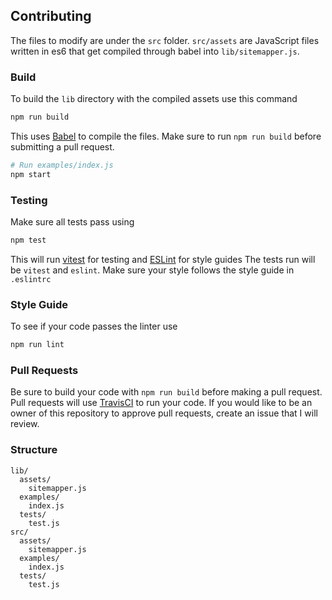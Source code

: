 ## Contributing

The files to modify are under the `src` folder. `src/assets` are JavaScript files written in es6 that get compiled
through babel into `lib/sitemapper.js`.

### Build

To build the `lib` directory with the compiled assets use this command
```bash
npm run build
```
This uses [Babel](http://babeljs.io/) to compile the files. Make sure to run `npm run build` before submitting a pull request.

```bash
# Run examples/index.js
npm start
```

### Testing

Make sure all tests pass using
```bash
npm test
```
This will run [vitest](https://vitest.dev/) for testing and [ESLint](http://eslint.org/) for style guides
The tests run will be `vitest` and `eslint`.
Make sure your style follows the style guide in `.eslintrc`

### Style Guide

To see if your code passes the linter use
```bash
npm run lint
```

### Pull Requests

Be sure to build your code with `npm run build` before making a pull request.
Pull requests will use [TravisCI](https://travis-ci.com/) to run your code.
If you would like to be an owner of this repository to approve pull requests, create an issue that I will review.

### Structure

```
lib/
  assets/
    sitemapper.js
  examples/
    index.js
  tests/
    test.js
src/
  assets/
    sitemapper.js
  examples/
    index.js
  tests/
    test.js
````
